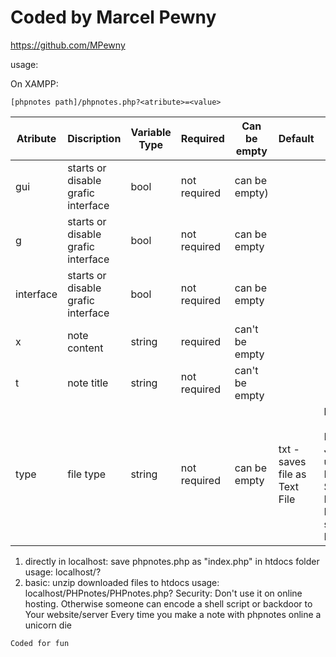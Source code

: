 #   Coded by Marcel Pewny   
 https://github.com/MPewny 

usage:

 On XAMPP:
 
   `[phpnotes path]/phpnotes.php?<atribute>=<value> `
   
| Atribute | Discription | Variable Type | Required | Can be empty | Default|Optional|
|----------|-------------|---------------|-----|---|---|---|
| gui|starts or disable grafic interface|bool|not required|can be empty)
|g |starts or disable grafic interface|bool|not required|can be empty
|interface|starts or disable grafic interface|bool|not required|can be empty
|x | note content |string|required|can't be empty|
|t | note title |string|not required|can't be empty|
|type |file type |string|not required|can be empty|txt - saves file as Text File|html / htm -  HTML File; js - JavaScript; url - Internet Shortcut File; bat -Batch File; sh - Bash File|

          
          
          
          
  1) directly in localhost:
      save phpnotes.php as "index.php" in htdocs folder
      usage:
        localhost/?<atributes>
  2) basic:
      unzip downloaded files to htdocs
      usage:
        localhost/PHPnotes/PHPnotes.php?<atributes>
Security:
 Don't use it on online hosting.
 Otherwise someone can encode a shell script or backdoor to Your website/server
 Every time you make a note with phpnotes online
   a unicorn die

    Coded for fun
